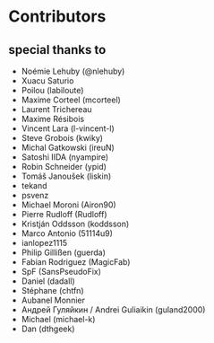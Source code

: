# Contributors

## special thanks to 
* Noémie Lehuby (@nlehuby)
* Xuacu Saturio
* Poilou (labiloute)
* Maxime Corteel (mcorteel)
* Laurent Trichereau
* Maxime Résibois
* Vincent Lara (l-vincent-l)
* Steve Grobois (kwiky)
* Michal Gatkowski (ireuN)
* Satoshi IIDA (nyampire) 
* Robin Schneider (ypid) 
* Tomáš Janoušek (liskin)
* tekand
* psvenz
* Michael Moroni (Airon90) 
* Pierre Rudloff (Rudloff)
* Kristján Oddsson (koddsson) 
* Marco Antonio (51114u9) 
* ianlopez1115
* Philip Gillißen (guerda) 
* Fabian Rodriguez (MagicFab) 
* SpF (SansPseudoFix)
* Daniel (dadall)
* Stéphane (chtfn)
* Aubanel Monnier
* Андрей Гуляйкин / Andrei Guliaikin (guland2000)
* Michael (michael-k)
* Dan (dthgeek)
